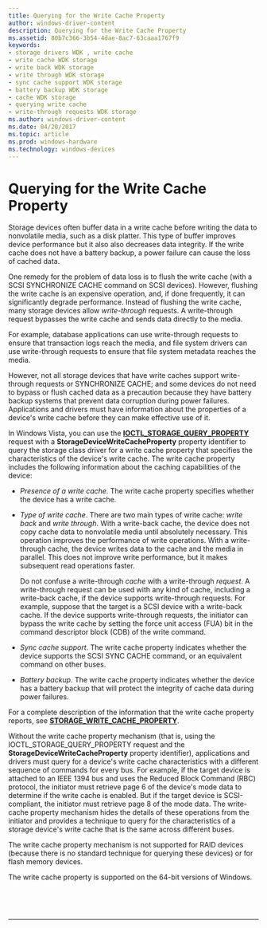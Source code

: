 ```yaml
---
title: Querying for the Write Cache Property
author: windows-driver-content
description: Querying for the Write Cache Property
ms.assetid: 80b7c366-3b54-4dae-8ac7-63caaa1767f9
keywords:
- storage drivers WDK , write cache
- write cache WDK storage
- write back WDK storage
- write through WDK storage
- sync cache support WDK storage
- battery backup WDK storage
- cache WDK storage
- querying write cache
- write-through requests WDK storage
ms.author: windows-driver-content
ms.date: 04/20/2017
ms.topic: article
ms.prod: windows-hardware
ms.technology: windows-devices
---
```


# Querying for the Write Cache Property


Storage devices often buffer data in a write cache before writing the data to nonvolatile media, such as a disk platter. This type of buffer improves device performance but it also also decreases data integrity. If the write cache does not have a battery backup, a power failure can cause the loss of cached data.

One remedy for the problem of data loss is to flush the write cache (with a SCSI SYNCHRONIZE CACHE command on SCSI devices). However, flushing the write cache is an expensive operation, and, if done frequently, it can significantly degrade performance. Instead of flushing the write cache, many storage devices allow *write-through* requests. A write-through request bypasses the write cache and sends data directly to the media.

For example, database applications can use write-through requests to ensure that transaction logs reach the media, and file system drivers can use write-through requests to ensure that file system metadata reaches the media.

However, not all storage devices that have write caches support write-through requests or SYNCHRONIZE CACHE; and some devices do not need to bypass or flush cached data as a precaution because they have battery backup systems that prevent data corruption during power failures. Applications and drivers must have information about the properties of a device's write cache before they can make effective use of it.

In Windows Vista, you can use the [**IOCTL\_STORAGE\_QUERY\_PROPERTY**](https://msdn.microsoft.com/library/windows/hardware/ff560590) request with a **StorageDeviceWriteCacheProperty** property identifier to query the storage class driver for a write cache property that specifies the characteristics of the device's write cache. The write cache property includes the following information about the caching capabilities of the device:

-   *Presence of a write cache*. The write cache property specifies whether the device has a write cache.

-   *Type of write cache*. There are two main types of write cache: *write back* and *write through*. With a write-back cache, the device does not copy cache data to nonvolatile media until absolutely necessary. This operation improves the performance of write operations. With a write-through cache, the device writes data to the cache and the media in parallel. This does not improve write performance, but it makes subsequent read operations faster.

    Do not confuse a write-through *cache* with a write-through *request*. A write-through request can be used with any kind of cache, including a write-back cache, if the device supports write-through requests. For example, suppose that the target is a SCSI device with a write-back cache. If the device supports write-through requests, the initiator can bypass the write cache by setting the force unit access (FUA) bit in the command descriptor block (CDB) of the write command.

-   *Sync cache support*. The write cache property indicates whether the device supports the SCSI SYNC CACHE command, or an equivalent command on other buses.

-   *Battery backup*. The write cache property indicates whether the device has a battery backup that will protect the integrity of cache data during power failures.

For a complete description of the information that the write cache property reports, see [**STORAGE\_WRITE\_CACHE\_PROPERTY**](https://msdn.microsoft.com/library/windows/hardware/ff567017).

Without the write cache property mechanism (that is, using the IOCTL\_STORAGE\_QUERY\_PROPERTY request and the **StorageDeviceWriteCacheProperty** property identifier), applications and drivers must query for a device's write cache characteristics with a different sequence of commands for every bus. For example, if the target device is attached to an IEEE 1394 bus and uses the Reduced Block Command (RBC) protocol, the initiator must retrieve page 6 of the device's mode data to determine if the write cache is enabled. But if the target device is SCSI-compliant, the initiator must retrieve page 8 of the mode data. The write-cache property mechanism hides the details of these operations from the initiator and provides a technique to query for the characteristics of a storage device's write cache that is the same across different buses.

The write cache property mechanism is not supported for RAID devices (because there is no standard technique for querying these devices) or for flash memory devices.

The write cache property is supported on the 64-bit versions of Windows.

 

 


--------------------


